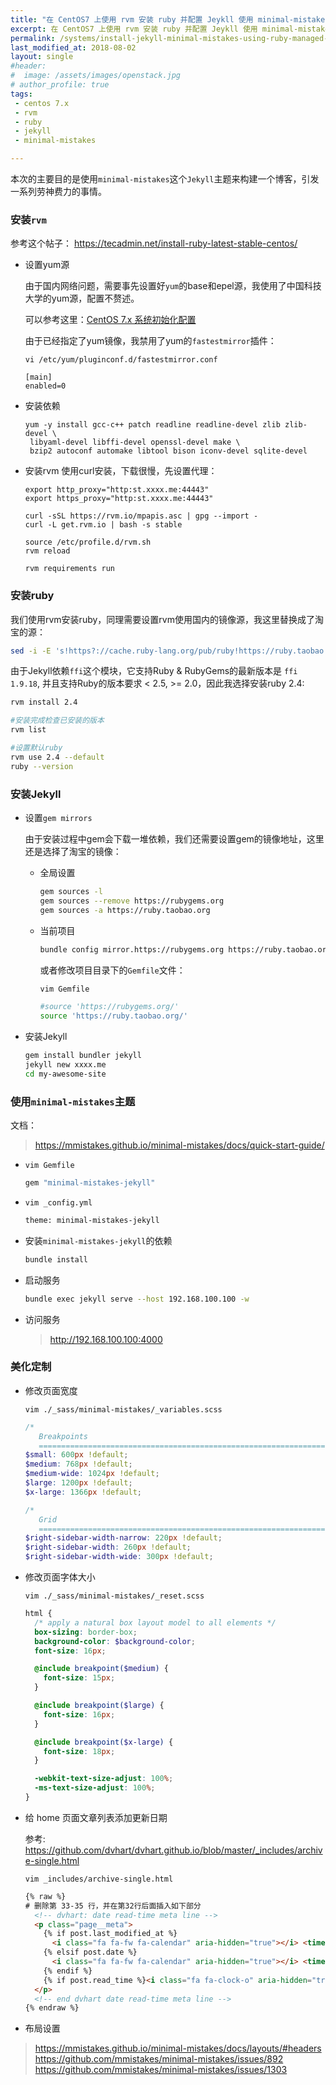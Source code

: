 ```yaml
---
title: "在 CentOS7 上使用 rvm 安装 ruby 并配置 Jeykll 使用 minimal-mistakes 主题"
excerpt: 在 CentOS7 上使用 rvm 安装 ruby 并配置 Jeykll 使用 minimal-mistakes 主题
permalink: /systems/install-jekyll-minimal-mistakes-using-ruby-managed-by-rvm
last_modified_at: 2018-08-02
layout: single
#header:
#  image: /assets/images/openstack.jpg
# author_profile: true
tags:
 - centos 7.x
 - rvm
 - ruby
 - jekyll
 - minimal-mistakes

---
```


本次的主要目的是使用`minimal-mistakes`这个`Jekyll`主题来构建一个博客，引发一系列劳神费力的事情。

### 安装`rvm`
参考这个帖子： https://tecadmin.net/install-ruby-latest-stable-centos/

- 设置yum源  

  由于国内网络问题，需要事先设置好`yum`的base和epel源，我使用了中国科技大学的yum源，配置不赘述。
  
  可以参考这里：[CentOS 7.x 系统初始化配置](/systems/centos7-system-init)
  
  由于已经指定了yum镜像，我禁用了yum的`fastestmirror`插件：
  ```
  vi /etc/yum/pluginconf.d/fastestmirror.conf
  
  [main]
  enabled=0
  ```
- 安装依赖
  ```
  yum -y install gcc-c++ patch readline readline-devel zlib zlib-devel \
   libyaml-devel libffi-devel openssl-devel make \
   bzip2 autoconf automake libtool bison iconv-devel sqlite-devel
  ```

- 安装rvm
  使用curl安装，下载很慢，先设置代理：
  ```
  export http_proxy="http:st.xxxx.me:44443"
  export https_proxy="http:st.xxxx.me:44443"
  
  curl -sSL https://rvm.io/mpapis.asc | gpg --import -
  curl -L get.rvm.io | bash -s stable

  source /etc/profile.d/rvm.sh
  rvm reload
  
  rvm requirements run
  ```



### 安装ruby

我们使用rvm安装ruby，同理需要设置rvm使用国内的镜像源，我这里替换成了淘宝的源：

```bash
sed -i -E 's!https?://cache.ruby-lang.org/pub/ruby!https://ruby.taobao.org/mirrors/ruby!' $rvm_path/config/db
```

由于Jekyll依赖`ffi`这个模块，它支持Ruby & RubyGems的最新版本是 `ffi 1.9.18`, 并且支持Ruby的版本要求 < 2.5, >= 2.0，因此我选择安装ruby 2.4:

```bash
rvm install 2.4

#安装完成检查已安装的版本
rvm list

#设置默认ruby
rvm use 2.4 --default
ruby --version
```

### 安装Jekyll

- 设置`gem mirrors`

  由于安装过程中gem会下载一堆依赖，我们还需要设置gem的镜像地址，这里还是选择了淘宝的镜像：

  - 全局设置
    ```bash
    gem sources -l
    gem sources --remove https://rubygems.org
    gem sources -a https://ruby.taobao.org
    ```
    
  - 当前项目
    ```bash
    bundle config mirror.https://rubygems.org https://ruby.taobao.org
    ```
    
    或者修改项目目录下的`Gemfile`文件：
    ```bash
    vim Gemfile
    
    #source 'https://rubygems.org/'
    source 'https://ruby.taobao.org/'
    ```

- 安装Jekyll
  ```bash
  gem install bundler jekyll
  jekyll new xxxx.me
  cd my-awesome-site
  ```

### 使用`minimal-mistakes`主题
文档：
> https://mmistakes.github.io/minimal-mistakes/docs/quick-start-guide/



- `vim Gemfile`
  ```bash
  gem "minimal-mistakes-jekyll"
  ```

- `vim _config.yml`
  ```bash
  theme: minimal-mistakes-jekyll
  ```

- 安装`minimal-mistakes-jekyll`的依赖
  ```bash
  bundle install
  ```

- 启动服务
  ```bash
  bundle exec jekyll serve --host 192.168.100.100 -w
  ```
  
- 访问服务

  > http://192.168.100.100:4000
  
### 美化定制
- 修改页面宽度
  
  `vim ./_sass/minimal-mistakes/_variables.scss`

  ```scss
  /*
     Breakpoints
     ========================================================================== */
  $small: 600px !default;
  $medium: 768px !default;
  $medium-wide: 1024px !default;
  $large: 1200px !default;
  $x-large: 1366px !default;
  
  /*
     Grid
     ========================================================================== */
  $right-sidebar-width-narrow: 220px !default;
  $right-sidebar-width: 260px !default;
  $right-sidebar-width-wide: 300px !default;
  ```
- 修改页面字体大小

  `vim ./_sass/minimal-mistakes/_reset.scss`  

  ```scss
  html {
    /* apply a natural box layout model to all elements */
    box-sizing: border-box;
    background-color: $background-color;
    font-size: 16px;
  
    @include breakpoint($medium) {
      font-size: 15px;
    }
  
    @include breakpoint($large) {
      font-size: 16px;
    }
  
    @include breakpoint($x-large) {
      font-size: 18px;
    }
  
    -webkit-text-size-adjust: 100%;
    -ms-text-size-adjust: 100%;
  }
  ```

- 给 home 页面文章列表添加更新日期
  
  参考: https://github.com/dvhart/dvhart.github.io/blob/master/_includes/archive-single.html  

  `vim _includes/archive-single.html`  

  ```html
  {% raw %}
  # 删除第 33-35 行，并在第32行后面插入如下部分
    <!-- dvhart: date read-time meta line -->
    <p class="page__meta">
      {% if post.last_modified_at %}
        <i class="fa fa-fw fa-calendar" aria-hidden="true"></i> <time datetime="{{ post.last_modified_at | date: "%Y-%m-%d" }}">{{ post.last_modified_at | date: "%B %d, %Y" }}</time>&emsp;
      {% elsif post.date %}
        <i class="fa fa-fw fa-calendar" aria-hidden="true"></i> <time datetime="{{ post.date | date_to_xmlschema }}">{{ post.date | date: "%B %d, %Y " }}</time>&emsp;
      {% endif %}
      {% if post.read_time %}<i class="fa fa-clock-o" aria-hidden="true"></i>&nbsp;{% include read-time.html %}{% endif %}
    </p>
    <!-- end dvhart date read-time meta line -->
  {% endraw %}
  ```


- 布局设置

> https://mmistakes.github.io/minimal-mistakes/docs/layouts/#headers  
> https://github.com/mmistakes/minimal-mistakes/issues/892  
> https://github.com/mmistakes/minimal-mistakes/issues/1303